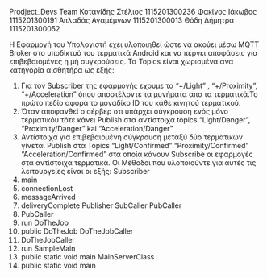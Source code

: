 Prodject_Devs Team
Κοτανίδης Στέλιος 1115201300236
Φακίνος Ιάκωβος 1115201300191
Απλαδάς Αγαμέμνων 1115201300013
Θόδη Δήμητρα 1115201300052

Η Εφαρμογή του Υπολογιστή έχει υλοποιηθεί ώστε να ακούει μέσω MQTT Broker στο υποδίκτυό του τερματικά Android και να πέρνει αποφάσεις για επιβεβαιομένες η μή συγκρούσεις.
Τα Topics είναι χωρισμένα ανα κατηγορία αισθητήρα ως εξής:
1. Για τον Subscriber της εφαρμογής εχουμε τα “+/Light” , “+/Proximity”, “+/Acceleration” όπου αποστέλοντε τα μυνήματα απο τα τερματικά.Το πρώτο πεδίο αφορά το μοναδίκο ID του κάθε κινητού τερματικού.
2. Όταν αποφανθεί ο σέρβερ οτι υπάρχει σύγκρουση ενός μόνο τερματικόυ τότε κάνει Publish στα αντίστοιχα topics “Light/Danger”, “Proximity/Danger” kai “Acceleration/Danger”
3. Αντίστοιχα για επιβεβαιομένη σύγκρουση μεταξύ δύο τερματικών γίνεται Publish στα Topics “Light/Confirmed” “Proximity/Confirmed” “Acceleration/Confirmed” στα οποία κάνουν Subscribe οι εφαρμογές στα αντίστοιχα τερματικά.
Οι Μέθοδοι που υλοποιούντε για αυτές τις λειτουργείες είναι οι εξής:
Subscriber
1. main
2. connectionLost
3. messageArrived
4. deliveryComplete
Publisher
SubCaller
PubCaller
1. PubCaller
2. run
DoTheJob
1. public DoTheJob
DoTheJobCaller
1. DoTheJobCaller
2. run
SampleMain
1. public static void main
MainServerClass
1. public static void main
